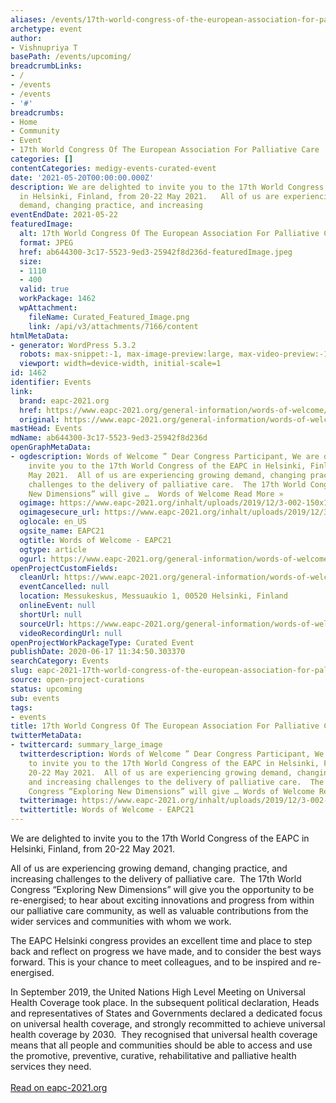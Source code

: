 ```yaml
---
aliases: /events/17th-world-congress-of-the-european-association-for-palliative-care
archetype: event
author:
- Vishnupriya T
basePath: /events/upcoming/
breadcrumbLinks:
- /
- /events
- /events
- '#'
breadcrumbs:
- Home
- Community
- Event
- 17th World Congress Of The European Association For Palliative Care
categories: []
contentCategories: medigy-events-curated-event
date: '2021-05-20T00:00:00.000Z'
description: We are delighted to invite you to the 17th World Congress of the EAPC
  in Helsinki, Finland, from 20-22 May 2021.   All of us are experiencing growing
  demand, changing practice, and increasing
eventEndDate: 2021-05-22
featuredImage:
  alt: 17th World Congress Of The European Association For Palliative Care
  format: JPEG
  href: ab644300-3c17-5523-9ed3-25942f8d236d-featuredImage.jpeg
  size:
  - 1110
  - 400
  valid: true
  workPackage: 1462
  wpAttachment:
    fileName: Curated_Featured_Image.png
    link: /api/v3/attachments/7166/content
htmlMetaData:
- generator: WordPress 5.3.2
  robots: max-snippet:-1, max-image-preview:large, max-video-preview:-1
  viewport: width=device-width, initial-scale=1
id: 1462
identifier: Events
link:
  brand: eapc-2021.org
  href: https://www.eapc-2021.org/general-information/words-of-welcome/
  original: https://www.eapc-2021.org/general-information/words-of-welcome/
mastHead: Events
mdName: ab644300-3c17-5523-9ed3-25942f8d236d
openGraphMetaData:
- ogdescription: Words of Welcome ” Dear Congress Participant, We are delighted to
    invite you to the 17th World Congress of the EAPC in Helsinki, Finland, from 20-22
    May 2021.  All of us are experiencing growing demand, changing practice, and increasing
    challenges to the delivery of palliative care.  The 17th World Congress “Exploring
    New Dimensions” will give …  Words of Welcome Read More »
  ogimage: https://www.eapc-2021.org/inhalt/uploads/2019/12/3-002-150x150.jpg
  ogimagesecure_url: https://www.eapc-2021.org/inhalt/uploads/2019/12/3-002-150x150.jpg
  oglocale: en_US
  ogsite_name: EAPC21
  ogtitle: Words of Welcome - EAPC21
  ogtype: article
  ogurl: https://www.eapc-2021.org/general-information/words-of-welcome/
openProjectCustomFields:
  cleanUrl: https://www.eapc-2021.org/general-information/words-of-welcome/
  eventCancelled: null
  location: Messukeskus, Messuaukio 1, 00520 Helsinki, Finland
  onlineEvent: null
  shortUrl: null
  sourceUrl: https://www.eapc-2021.org/general-information/words-of-welcome/
  videoRecordingUrl: null
openProjectWorkPackageType: Curated Event
publishDate: 2020-06-17 11:34:50.303370
searchCategory: Events
slug: eapc-2021-17th-world-congress-of-the-european-association-for-palliative-care
source: open-project-curations
status: upcoming
sub: events
tags:
- events
title: 17th World Congress Of The European Association For Palliative Care
twitterMetaData:
- twittercard: summary_large_image
  twitterdescription: Words of Welcome ” Dear Congress Participant, We are delighted
    to invite you to the 17th World Congress of the EAPC in Helsinki, Finland, from
    20-22 May 2021.  All of us are experiencing growing demand, changing practice,
    and increasing challenges to the delivery of palliative care.  The 17th World
    Congress “Exploring New Dimensions” will give … Words of Welcome Read More »
  twitterimage: https://www.eapc-2021.org/inhalt/uploads/2019/12/3-002-150x150.jpg
  twittertitle: Words of Welcome - EAPC21
---
```


We are delighted to invite you to the 17th World Congress of the EAPC in Helsinki, Finland, from 20-22 May 2021. 

All of us are experiencing growing demand, changing practice, and increasing challenges to the delivery of palliative care.  The 17th World Congress “Exploring New Dimensions” will give you the opportunity to be re-energised; to hear about exciting innovations and progress from within our palliative care community, as well as valuable contributions from the wider services and communities with whom we work. 

The EAPC Helsinki congress provides an excellent time and place to step back and reflect on progress we have made, and to consider the best ways forward. This is your chance to meet colleagues, and to be inspired and re-energised.

In September 2019, the United Nations High Level Meeting on Universal Health Coverage took place. In the subsequent political declaration, Heads and representatives of States and Governments declared a dedicated focus on universal health coverage, and strongly recommitted to achieve universal health coverage by 2030.  They recognised that universal health coverage means that all people and communities should be able to access and use the promotive, preventive, curative, rehabilitative and palliative health services they need.  <br><br><a target="_blank" href=https://www.eapc-2021.org/general-information/words-of-welcome/>Read on eapc-2021.org</a>
